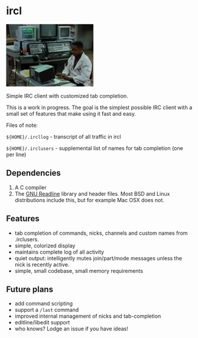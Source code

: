 ircl
====

![](https://github.com/ccstolley/misc/blob/master/img/ircl.png)

Simple IRC client with customized tab completion.


This is a work in progress. The goal is the simplest possible IRC
client with a small set of features that make using it fast and
easy.

Files of note:

`${HOME}/.ircllog` - transcript of all traffic in ircl

`${HOME}/.irclusers` - supplemental list of names for tab completion (one per line)

Dependencies
------------

1. A C compiler
2. The [GNU Readline](http://www.gnu.org/software/readline/) library
and header files. Most BSD and Linux distributions include this,
but for example Mac OSX does not.

Features
--------

- tab completion of commands, nicks, channels and custom names from .irclusers. 
- simple, colorized display
- maintains complete log of all activity
- quiet output: intelligently mutes join/part/mode messages unless the nick is recently active.
- simple, small codebase, small memory requirements

Future plans
------------

- add command scripting
- support a `/last` command
- improved internal management of nicks and tab-completion
- editline/libedit support
- who knows? Lodge an issue if you have ideas!
